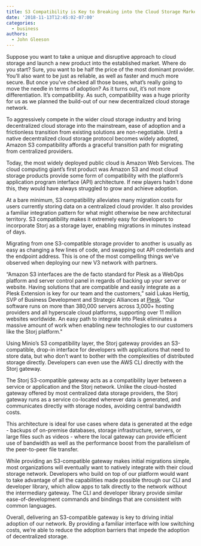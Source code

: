 ```yaml
---
title: S3 Compatibility is Key to Breaking into the Cloud Storage Market
date: '2018-11-13T12:45:02-07:00'
categories:
  - business
authors:
  - John Gleeson
---
```

Suppose you want to take a unique and disruptive approach to cloud storage and launch a new product into the established market. Where do you start? Sure, you want to be half the price of the most dominant provider. You’ll also want to be just as reliable, as well as faster and much more secure. But once you’ve checked all those boxes, what’s really going to move the needle in terms of adoption? As it turns out, it’s not more differentiation. It’s compatibility. As such, compatibility was a huge priority for us as we planned the build-out of our new decentralized cloud storage network.

<!--more-->

To aggressively compete in the wider cloud storage industry and bring decentralized cloud storage into the mainstream, ease of adoption and a frictionless transition from existing solutions are non-negotiable. Until a native decentralized cloud storage protocol becomes widely adopted, Amazon S3 compatibility affords a graceful transition path for migrating from centralized providers. 

Today, the most widely deployed public cloud is Amazon Web Services. The cloud computing giant’s first product was Amazon S3 and most cloud storage products provide some form of compatibility with the platform’s application program interface (API) architecture. If new players hadn´t done this, they would have always struggled to grow and achieve adoption. 

At a bare minimum, S3 compatibility alleviates many migration costs for users currently storing data on a centralized cloud provider. It also provides a familiar integration pattern for what might otherwise be new architectural territory. S3 compatibility makes it extremely easy for developers to incorporate Storj as a storage layer, enabling migrations in minutes instead of days. 

Migrating from one S3-compatible storage provider to another is usually as easy as changing a few lines of code, and swapping out API credentials and the endpoint address. This is one of the most compelling things we’ve observed when deploying our new V3 network with partners. 

“Amazon S3 interfaces are the de facto standard for Plesk as a WebOps platform and server control panel in regards of backing up your server or website. Having solutions that are compatible and easily integrate as a Plesk Extension is key for our team and the customers,” said Lukas Hertig, SVP of Business Development and Strategic Alliances at [Plesk](https://www.plesk.com/). “Our software runs on more than 380,000 servers across 3,000+ hosting providers and all hyperscale cloud platforms, supporting over 11 million websites worldwide. An easy path to integrate into Plesk eliminates a massive amount of work when enabling new technologies to our customers like the Storj platform."

Using Minio’s S3 compatibility layer, the Storj gateway provides an S3-compatible, drop-in interface for developers with applications that need to store data, but who don’t want to bother with the complexities of distributed storage directly. Developers can even use the AWS CLI directly with the Storj gateway.

The Storj S3-compatible gateway acts as a compatibility layer between a service or application and the Storj network. Unlike the cloud-hosted gateway offered by most centralized data storage providers, the Storj gateway runs as a service co-located wherever data is generated, and communicates directly with storage nodes, avoiding central bandwidth costs. 

This architecture is ideal for use cases where data is generated at the edge - backups of on-premise databases, storage infrastructure, servers, or large files such as videos - where the local gateway can provide efficient use of bandwidth as well as the performance boost from the parallelism of the peer-to-peer file transfer.

While providing an S3-compatible gateway makes initial migrations simple, most organizations will eventually want to natively integrate with their cloud storage network. Developers who build on top of our platform would want to take advantage of all the capabilities made possible through our CLI and developer library, which allow apps to talk directly to the network without the intermediary gateway. The CLI and developer library provide similar ease-of-development commands and bindings that are consistent with common languages. 

Overall, delivering an S3-compatible gateway is key to driving initial adoption of our network. By providing a familiar interface with low switching costs, we’re able to reduce the adoption barriers that impede the adoption of decentralized storage.
